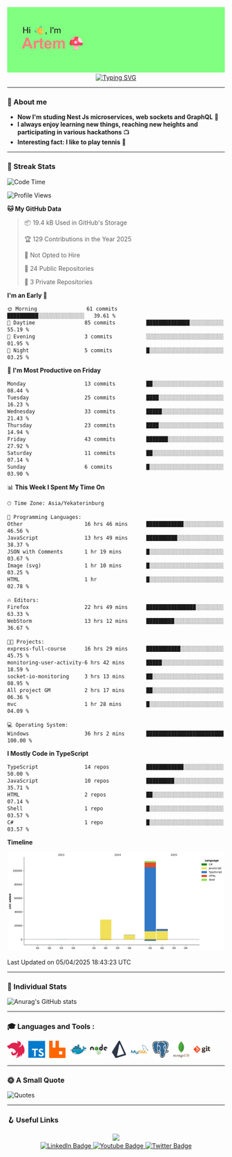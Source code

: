 <div id="header" align="center">
  <img src="https://github.com/CurlyBattery/CurlyBattery/blob/master/header.png?raw=true" alt="альтернативный текст">
  <a href="https://git.io/typing-svg"><img src="https://readme-typing-svg.demolab.com?font=Fira+Code&pause=1000&color=2BF777&width=435&lines=I've+been+doing+backend+programming+;on+Nest+JS+for+13+months+now" alt="Typing SVG" /></a>
</div>

---

### :otter: About me 
- __Now I'm studing Nest Js microservices, web sockets and GraphQL__ 🧩
- __I always enjoy learning new things, reaching new heights and participating in various hackathons__ 📺
- __Interesting fact: I like to play tennis__ 🏓

---

### :monorail: Streak Stats 

<!--START_SECTION:waka-->
![Code Time](http://img.shields.io/badge/Code%20Time-600%20hrs%2028%20mins-blue)

![Profile Views](http://img.shields.io/badge/Profile%20Views-3-blue)

**🐱 My GitHub Data** 

> 📦 19.4 kB Used in GitHub's Storage 
 > 
> 🏆 129 Contributions in the Year 2025
 > 
> 🚫 Not Opted to Hire
 > 
> 📜 24 Public Repositories 
 > 
> 🔑 3 Private Repositories 
 > 
**I'm an Early 🐤** 

```text
🌞 Morning                61 commits          ██████████░░░░░░░░░░░░░░░   39.61 % 
🌆 Daytime                85 commits          ██████████████░░░░░░░░░░░   55.19 % 
🌃 Evening                3 commits           ░░░░░░░░░░░░░░░░░░░░░░░░░   01.95 % 
🌙 Night                  5 commits           █░░░░░░░░░░░░░░░░░░░░░░░░   03.25 % 
```
📅 **I'm Most Productive on Friday** 

```text
Monday                   13 commits          ██░░░░░░░░░░░░░░░░░░░░░░░   08.44 % 
Tuesday                  25 commits          ████░░░░░░░░░░░░░░░░░░░░░   16.23 % 
Wednesday                33 commits          █████░░░░░░░░░░░░░░░░░░░░   21.43 % 
Thursday                 23 commits          ████░░░░░░░░░░░░░░░░░░░░░   14.94 % 
Friday                   43 commits          ███████░░░░░░░░░░░░░░░░░░   27.92 % 
Saturday                 11 commits          ██░░░░░░░░░░░░░░░░░░░░░░░   07.14 % 
Sunday                   6 commits           █░░░░░░░░░░░░░░░░░░░░░░░░   03.90 % 
```


📊 **This Week I Spent My Time On** 

```text
🕑︎ Time Zone: Asia/Yekaterinburg

💬 Programming Languages: 
Other                    16 hrs 46 mins      ████████████░░░░░░░░░░░░░   46.56 % 
JavaScript               13 hrs 49 mins      ██████████░░░░░░░░░░░░░░░   38.37 % 
JSON with Comments       1 hr 19 mins        █░░░░░░░░░░░░░░░░░░░░░░░░   03.67 % 
Image (svg)              1 hr 10 mins        █░░░░░░░░░░░░░░░░░░░░░░░░   03.25 % 
HTML                     1 hr                █░░░░░░░░░░░░░░░░░░░░░░░░   02.78 % 

🔥 Editors: 
Firefox                  22 hrs 49 mins      ████████████████░░░░░░░░░   63.33 % 
WebStorm                 13 hrs 12 mins      █████████░░░░░░░░░░░░░░░░   36.67 % 

🐱‍💻 Projects: 
express-full-course      16 hrs 29 mins      ███████████░░░░░░░░░░░░░░   45.75 % 
monitoring-user-activity-6 hrs 42 mins       █████░░░░░░░░░░░░░░░░░░░░   18.59 % 
socket-io-monitoring     3 hrs 13 mins       ██░░░░░░░░░░░░░░░░░░░░░░░   08.95 % 
All project GM           2 hrs 17 mins       ██░░░░░░░░░░░░░░░░░░░░░░░   06.36 % 
mvc                      1 hr 28 mins        █░░░░░░░░░░░░░░░░░░░░░░░░   04.09 % 

💻 Operating System: 
Windows                  36 hrs 2 mins       █████████████████████████   100.00 % 
```

**I Mostly Code in TypeScript** 

```text
TypeScript               14 repos            ████████████░░░░░░░░░░░░░   50.00 % 
JavaScript               10 repos            █████████░░░░░░░░░░░░░░░░   35.71 % 
HTML                     2 repos             ██░░░░░░░░░░░░░░░░░░░░░░░   07.14 % 
Shell                    1 repo              █░░░░░░░░░░░░░░░░░░░░░░░░   03.57 % 
C#                       1 repo              █░░░░░░░░░░░░░░░░░░░░░░░░   03.57 % 
```



**Timeline**

![Lines of Code chart](https://raw.githubusercontent.com/CurlyBattery/CurlyBattery/master/assets/bar_graph.png)


 Last Updated on 05/04/2025 18:43:23 UTC
<!--END_SECTION:waka-->

---

### :slot_machine: Individual Stats 
![Anurag's GitHub stats](https://github-readme-stats.vercel.app/api?username=CurlyBattery&hide=contribs,prs&theme=dracula)

---

### :mortar_board: Languages and Tools :
<div>
  <img src="https://github.com/devicons/devicon/blob/master/icons/nestjs/nestjs-original.svg" title="Nest" alt="Nest" width="40" height="40"/>&nbsp;
  <img src="https://github.com/devicons/devicon/blob/master/icons/typescript/typescript-plain.svg" title="TypeScript" alt="TypeScript" width="40" height="40"/>&nbsp;
  <img src="https://github.com/devicons/devicon/blob/master/icons/rabbitmq/rabbitmq-original.svg" title="Rabbit" alt="RabbitMQ" width="40" height="40"/>&nbsp;
  <img src="https://github.com/devicons/devicon/blob/master/icons/docker/docker-original.svg" title="Docker" alt="Docker" width="40" height="40"/>&nbsp;
  <img src="https://github.com/devicons/devicon/blob/master/icons/nodejs/nodejs-original-wordmark.svg" title="NodeJS" alt="NodeJS" width="40" height="40"/>&nbsp;
  <img src="https://github.com/devicons/devicon/blob/master/icons/prisma/prisma-original.svg" title="Prisma"  alt="Prisma" width="40" height="40"/>&nbsp;
  <img src="https://github.com/devicons/devicon/blob/master/icons/mysql/mysql-original-wordmark.svg" title="MySQL"  alt="MySQL" width="40" height="40"/>&nbsp;
  <img src="https://github.com/devicons/devicon/blob/master/icons/postgresql/postgresql-original.svg" title="PostgreSQL"  alt="PostgreSQL" width="40" height="40"/>&nbsp;
  <img src="https://github.com/devicons/devicon/blob/master/icons/mongodb/mongodb-original-wordmark.svg" title="MongoDB" alt="MongoDB" width="40" height="40"/>&nbsp;
  <img src="https://github.com/devicons/devicon/blob/master/icons/git/git-original-wordmark.svg" title="Git" **alt="Git" width="40" height="40"/>
</div>

---

### :sun_with_face: A Small Quote
![Quotes](https://quotes-github-readme.vercel.app/api?type=horizontal&theme=dark)

---

### :hook: Useful Links 
<div align="center">
  <img src="https://media2.giphy.com/media/v1.Y2lkPTc5MGI3NjExdG1qb3M0MHpyZmczeDJoZzR4Z2lvcXBydDhpejNpb3Zoc2NoM2lnaCZlcD12MV9pbnRlcm5hbF9naWZfYnlfaWQmY3Q9Zw/FXynzLoP14IHsnfGmO/giphy.gif" height="300">
  
  <div id="badges">
  <a href="your-linkedin-URL">
    <img src="https://img.shields.io/badge/LinkedIn-blue?style=for-the-badge&logo=linkedin&logoColor=white" alt="LinkedIn Badge"/>
  </a>
  <a href="your-youtube-URL">
    <img src="https://img.shields.io/badge/YouTube-red?style=for-the-badge&logo=youtube&logoColor=white" alt="Youtube Badge"/>
  </a>
  <a href="your-twitter-URL">
    <img src="https://img.shields.io/badge/Twitter-blue?style=for-the-badge&logo=twitter&logoColor=white" alt="Twitter Badge"/>
  </a>
